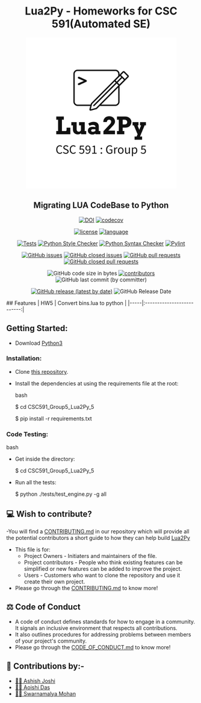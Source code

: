 
<div align="center"> 
  
# Lua2Py - Homeworks for CSC 591(Automated SE)
  
</div>

<p align="center">
  <img width="400" height="400" src="https://github.com/Aoishi28/CSC591_Group5_Lua2Py/blob/main/etc/img/logo.png">
</p>

<div align="center"> 
  
## Migrating LUA CodeBase to Python

[![DOI](https://zenodo.org/badge/602795648.svg)](https://zenodo.org/badge/latestdoi/602795648)
[![codecov](https://codecov.io/gh/swarnamalyamohan/CSC591_Group5_Lua2Py_5/branch/main/graph/badge.svg?token=QCHYPQGe0N)](https://codecov.io/gh/swarnamalyamohan/CSC591_Group5_Lua2Py_5)

[![license](https://img.shields.io/github/license/swarnamalyamohan/CSC591_Group5_Lua2Py_5?style=plastic)](https://github.com/swarnamalyamohan/CSC591_Group5_Lua2Py_5/blob/main/LICENSE.md)
[![language](https://img.shields.io/github/languages/top/swarnamalyamohan/CSC591_Group5_Lua2Py_5)](https://github.com/swarnamalyamohan/CSC591_Group5_Lua2Py_5/search?l=python)<br/>
  
[![Tests](https://github.com/swarnamalyamohan/CSC591_Group5_Lua2Py_5/actions/workflows/test.yml/badge.svg)](https://swarnamalyamohan/CSC591_Group5_Lua2Py_5/actions/workflows/test.yml)
[![Python Style Checker](https://github.com/swarnamalyamohan/CSC591_Group5_Lua2Py_5/actions/workflows/python_style_checker.yml/badge.svg)](https://github.com/swarnamalyamohan/CSC591_Group5_Lua2Py_5/actions/workflows/python_style_checker.yml)
[![Python Syntax Checker](https://github.com/swarnamalyamohan/CSC591_Group5_Lua2Py_5/actions/workflows/python_syntax_checker.yml/badge.svg)](https://github.comswarnamalyamohan/CSC591_Group5_Lua2Py_5/actions/workflows/python_syntax_checker.yml)
[![Pylint](https://github.com/swarnamalyamohan/CSC591_Group5_Lua2Py_5/actions/workflows/pylint.yml/badge.svg)](https://github.com/swarnamalyamohan/CSC591_Group5_Lua2Py_5/actions/workflows/pylint.yml)

[![GitHub issues](https://img.shields.io/github/issues-raw/swarnamalyamohan/CSC591_Group5_Lua2Py_5?style=plastic)](https://github.com/swarnamalyamohan/CSC591_Group5_Lua2Py_5/issues)
[![GitHub closed issues](https://img.shields.io/github/issues-closed-raw/swarnamalyamohan/CSC591_Group5_Lua2Py_5?style=plastic)](https://github.com/swarnamalyamohan/CSC591_Group5_Lua2Py_5/issues?q=is%3Aissue+is%3Aclosed)
[![GitHub pull requests](https://img.shields.io/github/issues-pr-raw/swarnamalyamohan/CSC591_Group5_Lua2Py_5?style=plastic)](https://github.com/swarnamalyamohan/CSC591_Group5_Lua2Py_5/pulls)
[![GitHub closed pull requests](https://img.shields.io/github/issues-pr-closed-raw/swarnamalyamohan/CSC591_Group5_Lua2Py_5?style=plastic)](https://github.com/swarnamalyamohan/CSC591_Group5_Lua2Py_5/pulls?q=is%3Apr+is%3Aclosed)<br/>

![GitHub code size in bytes](https://img.shields.io/github/languages/code-size/swarnamalyamohan/CSC591_Group5_Lua2Py_5?style=plastic)
[![contributors](https://img.shields.io/github/contributors/swarnamalyamohan/CSC591_Group5_Lua2Py_5)](https://github.com/swarnamalyamohan/CSC591_Group5_Lua2Py_5/graphs/contributors?style=plastic)
![GitHub last commit (by committer)](https://img.shields.io/github/last-commit/swarnamalyamohan/CSC591_Group5_Lua2Py_5?style=plastic)<br/>

[![GitHub release (latest by date)](https://img.shields.io/github/v/release/swarnamalyamohan/CSC591_Group5_Lua2Py_5)](https://github.com/swarnamalyamohan/CSC591_Group5_Lua2Py_5/releases/tag/v1.0.0)
![GitHub Release Date](https://img.shields.io/github/release-date/swarnamalyamohan/CSC591_Group5_Lua2Py_5?style=plastic)<br/>
</div>
##  Features
| HW5 | Convert bins.lua to python |
|-----|:--------------------------:|

## Getting Started:

- Download [Python3](https://www.python.org/downloads/) 

### Installation:
    
   

  - Clone [this repository](https://github.com/swarnamalyamohan/CSC591_Group5_Lua2Py_5).

  - Install the dependencies at using the requirements file at the root:
    
    bash
    
    $ cd CSC591_Group5_Lua2Py_5
    
    $ pip install -r requirements.txt
    

### Code Testing:
  bash     
  - Get inside the directory:
        
    $ cd CSC591_Group5_Lua2Py_5
   
  - Run all the tests:
  
    $ python ./tests/test_engine.py -g all
    


## 💻 Wish to contribute?
-You will find a [CONTRIBUTING.md](https://github.com/swarnamalyamohan/CSC591_Group5_Lua2Py_5/blob/main/CONTRIBUTING.md) in our repository which will provide all the potential contributors a short guide to how they can help build [Lua2Py](https://github.com/Aoishi28/CSC591_Group5_Lua2Py_4)
- This file is for:
  - Project Owners - Initiaters and maintainers of the file.
  - Project contributors - People who think existing features can be simplified or new features can be added to improve the project.
  - Users - Customers who want to clone the repository and use it create their own project.
- Please go through the [CONTRIBUTING.md](https://github.com/swarnamalyamohan/CSC591_Group5_Lua2Py_5/blob/main/CONTRIBUTING.md) to know more!

## ⚖️ Code of Conduct
- A code of conduct defines standards for how to engage in a community. It signals an inclusive environment that respects all contributions. 
- It also outlines procedures for addressing problems between members of your project's community.
- Please go through the [CODE_OF_CONDUCT.md](https://github.com/swarnamalyamohan/CSC591_Group5_Lua2Py_5/blob/main/CODE_OF_CONDUCT.md) to know more!




## 🤝 Contributions by:-
- [👨‍💻 Ashish Joshi](https://github.com/ashishjoshi2605)
- [👩‍💻 Aoishi Das](https://github.com/Aoishi28)
- [👩‍💻 Swarnamalya Mohan](https://github.com/swarnamalyamohan)
